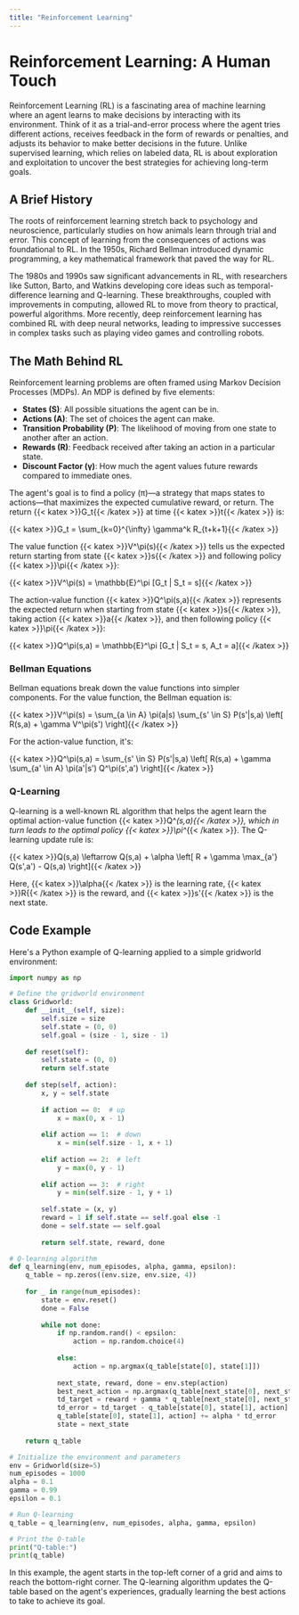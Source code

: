```yaml
---
title: "Reinforcement Learning"
---
```


# Reinforcement Learning: A Human Touch

Reinforcement Learning (RL) is a fascinating area of machine learning where an agent learns to make decisions by interacting with its environment. Think of it as a trial-and-error process where the agent tries different actions, receives feedback in the form of rewards or penalties, and adjusts its behavior to make better decisions in the future. Unlike supervised learning, which relies on labeled data, RL is about exploration and exploitation to uncover the best strategies for achieving long-term goals.

## A Brief History

The roots of reinforcement learning stretch back to psychology and neuroscience, particularly studies on how animals learn through trial and error. This concept of learning from the consequences of actions was foundational to RL. In the 1950s, Richard Bellman introduced dynamic programming, a key mathematical framework that paved the way for RL.

The 1980s and 1990s saw significant advancements in RL, with researchers like Sutton, Barto, and Watkins developing core ideas such as temporal-difference learning and Q-learning. These breakthroughs, coupled with improvements in computing, allowed RL to move from theory to practical, powerful algorithms. More recently, deep reinforcement learning has combined RL with deep neural networks, leading to impressive successes in complex tasks such as playing video games and controlling robots.

## The Math Behind RL

Reinforcement learning problems are often framed using Markov Decision Processes (MDPs). An MDP is defined by five elements:

- **States (S)**: All possible situations the agent can be in.
- **Actions (A)**: The set of choices the agent can make.
- **Transition Probability (P)**: The likelihood of moving from one state to another after an action.
- **Rewards (R)**: Feedback received after taking an action in a particular state.
- **Discount Factor (γ)**: How much the agent values future rewards compared to immediate ones.

The agent's goal is to find a policy (π)—a strategy that maps states to actions—that maximizes the expected cumulative reward, or return. The return {{< katex >}}G_t{{< /katex >}} at time {{< katex >}}t{{< /katex >}} is:

{{< katex >}}G_t = \sum_{k=0}^{\infty} \gamma^k R_{t+k+1}{{< /katex >}}

The value function {{< katex >}}V^\pi(s){{< /katex >}} tells us the expected return starting from state {{< katex >}}s{{< /katex >}} and following policy {{< katex >}}\pi{{< /katex >}}:

{{< katex >}}V^\pi(s) = \mathbb{E}^\pi [G_t | S_t = s]{{< /katex >}}

The action-value function {{< katex >}}Q^\pi(s,a){{< /katex >}} represents the expected return when starting from state {{< katex >}}s{{< /katex >}}, taking action {{< katex >}}a{{< /katex >}}, and then following policy {{< katex >}}\pi{{< /katex >}}:

{{< katex >}}Q^\pi(s,a) = \mathbb{E}^\pi [G_t | S_t = s, A_t = a]{{< /katex >}}

### Bellman Equations

Bellman equations break down the value functions into simpler components. For the value function, the Bellman equation is:

{{< katex >}}V^\pi(s) = \sum_{a \in A} \pi(a|s) \sum_{s' \in S} P(s'|s,a) \left[ R(s,a) + \gamma V^\pi(s') \right]{{< /katex >}}

For the action-value function, it's:

{{< katex >}}Q^\pi(s,a) = \sum_{s' \in S} P(s'|s,a) \left[ R(s,a) + \gamma \sum_{a' \in A} \pi(a'|s') Q^\pi(s',a') \right]{{< /katex >}}

### Q-Learning

Q-learning is a well-known RL algorithm that helps the agent learn the optimal action-value function {{< katex >}}Q^*(s,a){{< /katex >}}, which in turn leads to the optimal policy {{< katex >}}\pi^*{{< /katex >}}. The Q-learning update rule is:

{{< katex >}}Q(s,a) \leftarrow Q(s,a) + \alpha \left[ R + \gamma \max_{a'} Q(s',a') - Q(s,a) \right]{{< /katex >}}

Here, {{< katex >}}\alpha{{< /katex >}} is the learning rate, {{< katex >}}R{{< /katex >}} is the reward, and {{< katex >}}s'{{< /katex >}} is the next state.

## Code Example

Here's a Python example of Q-learning applied to a simple gridworld environment:

```python
import numpy as np

# Define the gridworld environment
class Gridworld:
    def __init__(self, size):
        self.size = size
        self.state = (0, 0)
        self.goal = (size - 1, size - 1)
    
    def reset(self):
        self.state = (0, 0)
        return self.state
    
    def step(self, action):
        x, y = self.state
    
        if action == 0:  # up
            x = max(0, x - 1)
    
        elif action == 1:  # down
            x = min(self.size - 1, x + 1)
    
        elif action == 2:  # left
            y = max(0, y - 1)
    
        elif action == 3:  # right
            y = min(self.size - 1, y + 1)
    
        self.state = (x, y)
        reward = 1 if self.state == self.goal else -1
        done = self.state == self.goal
    
        return self.state, reward, done

# Q-learning algorithm
def q_learning(env, num_episodes, alpha, gamma, epsilon):
    q_table = np.zeros((env.size, env.size, 4))
    
    for _ in range(num_episodes):
        state = env.reset()
        done = False
    
        while not done:
            if np.random.rand() < epsilon:
                action = np.random.choice(4)
    
            else:
                action = np.argmax(q_table[state[0], state[1]])
    
            next_state, reward, done = env.step(action)
            best_next_action = np.argmax(q_table[next_state[0], next_state[1]])
            td_target = reward + gamma * q_table[next_state[0], next_state[1], best_next_action]
            td_error = td_target - q_table[state[0], state[1], action]
            q_table[state[0], state[1], action] += alpha * td_error
            state = next_state
    
    return q_table

# Initialize the environment and parameters
env = Gridworld(size=5)
num_episodes = 1000
alpha = 0.1
gamma = 0.99
epsilon = 0.1

# Run Q-learning
q_table = q_learning(env, num_episodes, alpha, gamma, epsilon)

# Print the Q-table
print("Q-table:")
print(q_table)
```

In this example, the agent starts in the top-left corner of a grid and aims to reach the bottom-right corner. The Q-learning algorithm updates the Q-table based on the agent's experiences, gradually learning the best actions to take to achieve its goal.